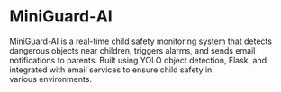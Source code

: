 # MiniGuard-AI
MiniGuard-AI is a real-time child safety monitoring system that detects dangerous objects near children, triggers alarms, and sends email notifications to parents. Built using YOLO object detection, Flask, and integrated with email services to ensure child safety in various environments.

